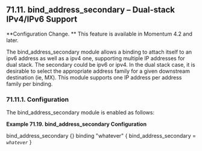 ## 71.11. bind_address_secondary – Dual-stack IPv4/IPv6 Support

<a class="indexterm" name="idp20047296"></a>

**Configuration Change. ** This feature is available in Momentum 4.2 and later.

The bind_address_secondary module allows a binding to attach itself to an ipv6 address as well as a ipv4 one, supporting multiple IP addresses for dual stack. The secondary could be ipv6 or ipv4\. In the dual stack case, it is desirable to select the appropriate address family for a given downstream destination (ie, MX). This module supports one IP address per address family per binding.

### 71.11.1. Configuration

The bind_address_secondary module is enabled as follows:

<a name="modules.bind_address_secondary.example"></a>

**Example 71.19. bind_address_secondary Configuration**

bind_address_secondary {}
binding "whatever" {
  bind_address_secondary = *`whatever`*
}
